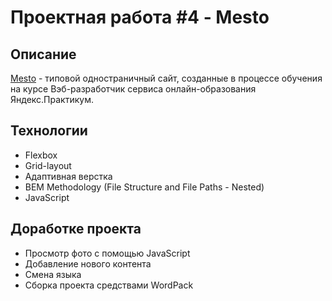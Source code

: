 <h1>Проектная работа #4 - Mesto</h1>
<h2>Описание</h2>
<p><a href="https://untitled-dream.github.io/mesto/index.html">Mesto</a> - типовой одностраничный сайт, созданные в процессе обучения на курсе Вэб-разработчик сервиса онлайн-образования Яндекс.Практикум.</p>
<h2>Технологии</h2>
<ul>
  <li>Flexbox</li>
  <li>Grid-layout</li>
  <li>Адаптивная верстка</li>
  <li>BEM Methodology (File Structure and File Paths - Nested)</li>
  <li>JavaScript</li>
</ul>
<h2>Доработке проекта</h2>
<ul>
  <li>Просмотр фото с помощью JavaScript</li>
  <li>Добавление нового контента</li>
  <li>Смена языка</li>
  <li>Сборка проекта средствами WordPack</li>
</ul>
